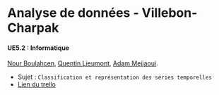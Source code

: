 # Analyse de données - Villebon-Charpak
#### UE5.2 : Informatique

[Nour Boulahcen][ngh], [Quentin Lieumont][qgh], [Adam Mejjaoui][agh].
 - Sujet : `Classification et représentation des séries temporelles`
 - [Lien du trello][trello]


[ngh]: https://github.com/mor3s
[qgh]: https://github.com/QuentinN42
[agh]: https://github.com/kalka588
[trello]: https://trello.com/b/bFbd4eh0/team-managment
